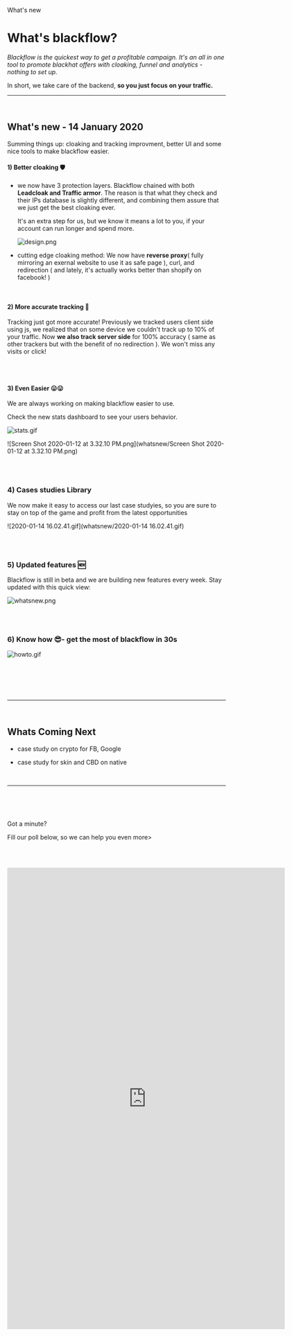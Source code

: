 What's new

# What's blackflow?

*Blackflow is the quickest way to get a profitable campaign. It's an all in one tool to promote blackhat offers with cloaking, funnel and analytics - nothing to set up.*

In short, we take care of the backend, **so you just focus on your traffic.**

____

<br>

## What's new - 14 January 2020

Summing things up: cloaking and tracking improvment, better UI and some nice tools to make blackflow easier.

#### 1) Better cloaking 🛡

- we now have 3 protection layers. Blackflow chained with both **Leadcloak and Traffic armor**. The reason is that what they check and their IPs database is slightly different, and combining them assure that we just get the best cloaking ever.
  
  It's an extra step for us, but we know it means a lot to you, if your account can run longer and spend more.
  
  ![design.png](whatsnew/design.png)

- cutting edge cloaking method: We now have **reverse proxy**(  fully mirroring an exernal website to use it as safe page ), curl, and redirection ( and lately, it's actually works better than shopify on facebook! )

<br>

#### 2) More accurate tracking 🔗

Tracking just got more accurate! Previously we tracked users client side using js, we realized that on some device we couldn't track up to 10% of your traffic. Now **we also track server side** for 100% accuracy ( same as other trackers but with the benefit of no redirection ). We won't miss any visits or click! 

<br><br>

#### 3) Even Easier 😛😛

We are always working on making blackflow easier to use. 

Check the new stats dashboard to see your users behavior.

![stats.gif](whatsnew/stats.gif)

![Screen Shot 2020-01-12 at 3.32.10 PM.png](whatsnew/Screen Shot 2020-01-12 at 3.32.10 PM.png)

<br><br>

### 4) Cases studies Library

We now make it easy to access our last case studyies,  so you are sure to stay on top of the game and profit from the latest opportunities

![2020-01-14 16.02.41.gif](whatsnew/2020-01-14 16.02.41.gif)

<br><br>

### 5) Updated features 🆕

Blackflow is still in beta and we are building new features every week. Stay updated with this quick view:

![whatsnew.png](whatsnew/whatsnew.png)

<br><br>

### 6) Know how 😎- get the most of blackflow in 30s

![howto.gif](whatsnew/howto.gif)

## <br><br>

____

<br>

## Whats Coming Next

- case study on crypto for FB, Google

- case study for skin and CBD on native
  
  <br>

____

<br><br><br>

Got a minute?

 Fill our poll below, so we can help you even more>

<br><br>

<iframe src="https://docs.google.com/forms/d/e/1FAIpQLSfLMo_1KjNKLT4ZfYUFqKi5ZdJWI-MDgwhYDbVDM8EVC2kERQ/viewform?embedded=true" width="640" height="1065" frameborder="0" marginheight="0" marginwidth="0">Loading…</iframe>

